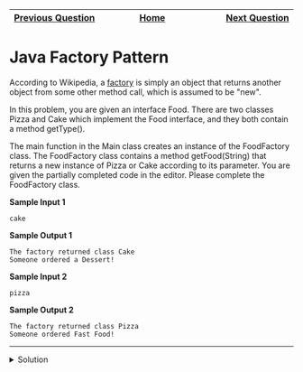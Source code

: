 | <img width=1000>[Previous Question](https://github.com/Kevin-Lago/java-hackerrank-solutions/tree/main/src/advanced/prime_checker)</img> | <img width=1000>[Home](https://github.com/Kevin-Lago/java-hackerrank-solutions)</img> | <img width=1000>[Next Question](https://github.com/Kevin-Lago/java-hackerrank-solutions/tree/main/src/advanced/java_singleton_pattern)</img> |
|:---|:---:|---:|

# Java Factory Pattern

According to Wikipedia, a [factory](https://en.wikipedia.org/wiki/Factory_(object-oriented_programming)) is simply an object that returns another object from some other method call, which is assumed to be "new".

In this problem, you are given an interface Food. There are two classes Pizza and Cake which implement the Food interface, and they both contain a method getType().

The main function in the Main class creates an instance of the FoodFactory class. The FoodFactory class contains a method getFood(String) that returns a new instance of Pizza or Cake according to its parameter. You are given the partially completed code in the editor. Please complete the FoodFactory class.

__Sample Input 1__

```
cake
```

__Sample Output 1__

```
The factory returned class Cake
Someone ordered a Dessert!
```

__Sample Input 2__

```
pizza
```

__Sample Output 2__

```
The factory returned class Pizza
Someone ordered Fast Food!
```

---

<details><summary>Solution</summary>
    
```java

```
</details>